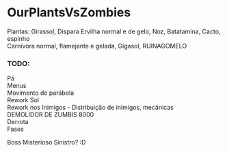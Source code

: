 # OurPlantsVsZombies<br>
Plantas: Girassol, Dispara Ervilha normal e de gelo,  Noz, Batatamina, Cacto, espinho  
Carnívora normal, flamejante e gelada, Gigasol, RUINAGOMELO   
### TODO:  
Pá  
Menus  
Movimento de parábola  
Rework Sol  
Rework nos Inimigos - Distribuição de inimigos, mecânicas  
DEMOLIDOR DE ZUMBIS 8000  
Derrota  
Fases  
  
  
  
Boss Misterioso Sinistro? :D<br>
